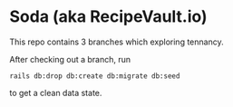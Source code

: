 # Soda (aka RecipeVault.io)

This repo contains 3 branches which exploring tennancy.

After checking out a branch, run
```
rails db:drop db:create db:migrate db:seed
```
to get a clean data state.
